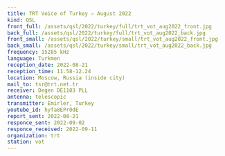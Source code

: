 ```yaml
---
title: TRT Voice of Turkey — August 2022
kind: QSL
front_full: /assets/qsl/2022/turkey/full/trt_vot_aug2022_front.jpg
back_full: /assets/qsl/2022/turkey/full/trt_vot_aug2022_back.jpg
front_small: /assets/qsl/2022/turkey/small/trt_vot_aug2022_front.jpg
back_small: /assets/qsl/2022/turkey/small/trt_vot_aug2022_back.jpg
frequency: 15285 kHz
language: Turkmen
reception_date: 2022-08-21
reception_time: 11.58-12.24
location: Moscow, Russia (inside city)
mail_to: tsr@trt.net.tr
receiver: Degen DE1103 PLL
antenna: telescopic
transmitter: Emirler, Turkey
youtube_id: hyfa8EPr0dE
report_sent: 2022-08-21
responce_sent: 2022-09-02
responce_received: 2022-09-11
organization: trt
station: vot
---
```

